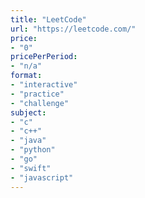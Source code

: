 ```yaml
---
title: "LeetCode"
url: "https://leetcode.com/"
price: 
- "0"
pricePerPeriod: 
- "n/a"
format: 
- "interactive"
- "practice"
- "challenge"
subject: 
- "c"
- "c++"
- "java"
- "python"
- "go"
- "swift"
- "javascript"
---
```

